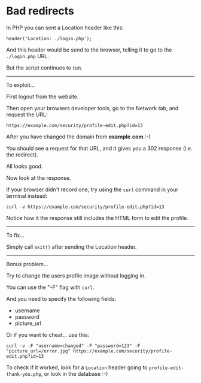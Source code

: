 
# Bad redirects

In PHP you can sent a Location header like this:

	header('Location: ./login.php');

And this header would be send to the browser, telling it to go to the `./login.php` URL.

But the script continues to run.

---

To exploit...

First logout from the website.

Then open your browsers developer tools, go to the Network tab, and request the URL:

	https://example.com/security/profile-edit.php?id=13

After you have changed the domain from **example.com** :-)

You should see a request for that URL, and it gives you a 302 response (i.e. the redirect).

All looks good.

Now look at the response.

If your browser didn't record one, try using the `curl` command in your terminal instead:

	curl -v https://example.com/security/profile-edit.php?id=13

Notice how it the response still includes the HTML form to edit the profile.

---

To fix...

Simply call `exit()` after sending the Location header.

---

Bonus problem...

Try to change the users profile image without logging in.

You can use the "-F" flag with `curl`.

And you need to specify the following fields:

- username
- password
- picture_url

Or if you want to cheat... use this:

	curl -v -F "username=changed" -F "password=123" -F "picture_url=/error.jpg" https://example.com/security/profile-edit.php?id=13

To check if it worked, look for a `Location` header going to `profile-edit-thank-you.php`, or look in the database :-)

